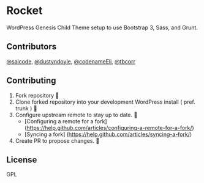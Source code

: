 Rocket
=================
WordPress Genesis Child Theme setup to use Bootstrap 3, Sass, and Grunt.

Contributors
----------------------------------
[@salcode](https://github.com/salcode), [@dustyndoyle](https://github.com/dustyndoyle),
[@codenameEli](https://github.com/codenameeli), [@tbcorr](https://github.com/tbcorr)

Contributing
----------------------------------
1. Fork repository :fork_and_knife:
2. Clone forked repository into your development WordPress install ( pref. trunk ) :elephant:
3. Configure upstream remote to stay up to date. :ocean:
	- [Configuring a remote for a fork] (https://help.github.com/articles/configuring-a-remote-for-a-fork/)
	- [Syncing a fork] (https://help.github.com/articles/syncing-a-fork/)
4. Create PR to propose changes. :ring:

License
----------------------------------
GPL
